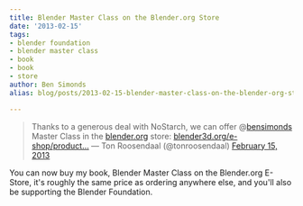 ```yaml
---
title: Blender Master Class on the Blender.org Store
date: '2013-02-15'
tags:
- blender foundation
- blender master class
- book
- book
- store
author: Ben Simonds
alias: blog/posts/2013-02-15-blender-master-class-on-the-blender-org-store

---
```


> Thanks to a generous deal with NoStarch, we can offer @[bensimonds](https://twitter.com/bensimonds) Master Class in the [blender.org](http://t.co/logPLDVK "http://blender.org") store: [blender3d.org/e-shop/product…](http://t.co/PiHCOuYB "http://www.blender3d.org/e-shop/product_info_n.php?products_id=158") — Ton Roosendaal (@tonroosendaal) [February 15, 2013](https://twitter.com/tonroosendaal/status/302463218138361856)

You can now buy my book, Blender Master Class on the Blender.org E-Store, it's roughly the same price as ordering anywhere else, and you'll also be supporting the Blender Foundation.


